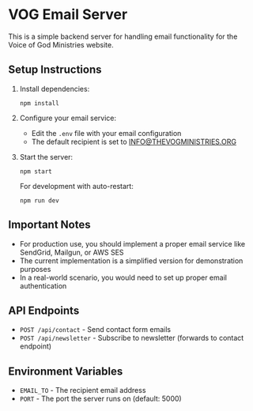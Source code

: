 # VOG Email Server

This is a simple backend server for handling email functionality for the Voice of God Ministries website.

## Setup Instructions

1. Install dependencies:
   ```
   npm install
   ```

2. Configure your email service:
   - Edit the `.env` file with your email configuration
   - The default recipient is set to INFO@THEVOGMINISTRIES.ORG

3. Start the server:
   ```
   npm start
   ```
   
   For development with auto-restart:
   ```
   npm run dev
   ```

## Important Notes

- For production use, you should implement a proper email service like SendGrid, Mailgun, or AWS SES
- The current implementation is a simplified version for demonstration purposes
- In a real-world scenario, you would need to set up proper email authentication

## API Endpoints

- `POST /api/contact` - Send contact form emails
- `POST /api/newsletter` - Subscribe to newsletter (forwards to contact endpoint)

## Environment Variables

- `EMAIL_TO` - The recipient email address
- `PORT` - The port the server runs on (default: 5000)